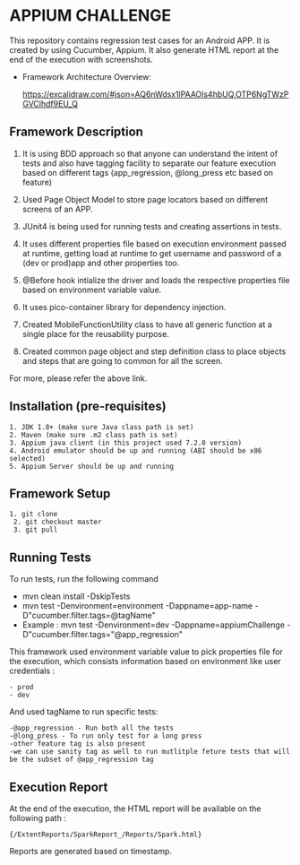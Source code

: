 
# APPIUM CHALLENGE

This repository contains regression test cases for an Android APP. It is created by using Cucumber, Appium. It also generate HTML report at the end of the execution with screenshots.

- Framework Architecture Overview: 
	
	https://excalidraw.com/#json=AQ6nWdsx1lPAAOls4hbUQ,OTP6NgTWzPGVClhdf9EU_Q
	
## Framework Description

1. It is using BDD approach so that anyone can understand the intent of tests and also have tagging facility to separate our feature execution based on different tags (app_regression, @long_press etc based on feature)

2. Used Page Object Model to store page locators based on different screens of an APP.

3. JUnit4 is being used for running tests and creating assertions in tests.

4. It uses different properties file based on execution environment passed at runtime, getting load at runtime to get username and password of a (dev or prod)app and other properties too.

5. @Before hook intialize the driver and loads the respective properties file based on environment variable value.

6. It uses pico-container library for dependency injection.

7. Created MobileFunctionUtility class to have all generic function at a single place for the reusability purpose.

8. Created common page object and step definition class to place objects and steps that are going to common for all the screen.

For more, please refer the above link.


## Installation (pre-requisites)

    1. JDK 1.8+ (make sure Java class path is set)
    2. Maven (make sure .m2 class path is set)
    3. Appium java client (in this project used 7.2.0 version)
    4. Android emulator should be up and running (ABI should be x86 selected)
    5. Appium Server should be up and running
    
## Framework Setup

    1. git clone 
	 2. git checkout master
	 3. git pull
    
## Running Tests

To run tests, run the following command

  - mvn clean install -DskipTests
  - mvn test -Denvironment=environment -Dappname=app-name -D"cucumber.filter.tags=@tagName"  
  - Example : mvn test -Denvironment=dev -Dappname=appiumChallenge -D"cucumber.filter.tags="@app_regression"


This framework used environment variable value to pick properties file for the execution, which consists information based on environment like user credentials :

    - prod
    - dev 

And used tagName to run specific tests:
	
	-@app_regression - Run both all the tests
	-@long_press - To run only test for a long press
	-other feature tag is also present
	-we can use sanity tag as well to run mutlitple feture tests that will be the subset of @app_regression tag
	

## Execution Report

At the end of the execution, the HTML report will be available on the following path :

    {/ExtentReports/SparkReport_/Reports/Spark.html}

Reports are generated based on timestamp.